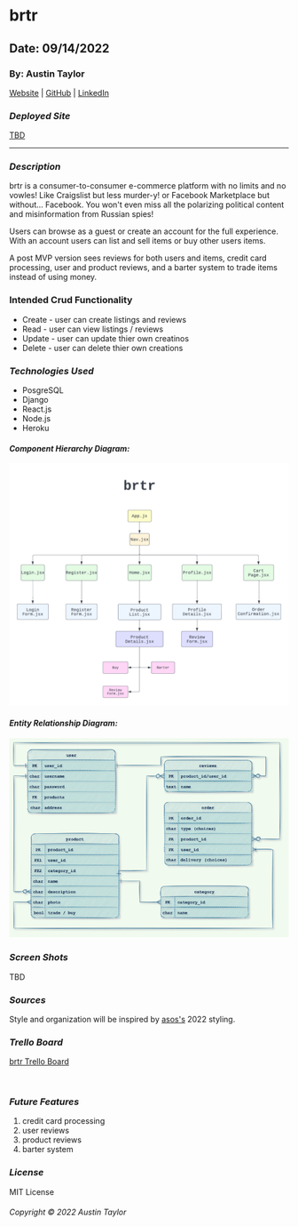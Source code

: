 # brtr

## Date: 09/14/2022

### By: Austin Taylor

[Website](https://wwww.austinrt.io) | [GitHub](https://github.com/austin-rt) | [LinkedIn](https://www.linkedin.com/in/austinrt/)


### **_Deployed Site_**

[TBD](https://google.com)


---
### **_Description_**

brtr is a consumer-to-consumer e-commerce platform with no limits and no vowles! Like Craigslist but less murder-y! or Facebook Marketplace but without... Facebook. You won't even miss all the polarizing political content and misinformation from Russian spies!

Users can browse as a guest or create an account for the full experience. With an account users can list and sell items or buy other users items.

A post MVP version sees reviews for both users and items, credit card processing, user and product reviews, and a barter system to trade items instead of using money.

### Intended Crud Functionality

- Create - user can create listings and reviews
- Read - user can view listings / reviews
- Update - user can update thier own creatinos
- Delete - user can delete thier own creations

### **_Technologies Used_**

- PosgreSQL
- Django
- React.js
- Node.js
- Heroku

#### **_Component Hierarchy Diagram:_**
![Component Hierarchy Diagram](./images/brtr-CHD.png "Component Hierarchy Diagram")

#### **_Entity Relationship Diagram:_**
![Entity Relationship Diagram](./images/brtr-ERD.png "Entity Relationship Diagram")


### **_Screen Shots_**
TBD

<!-- ##### Landing Page
![placeholder](./images/crapple-maps-landing-page.jpg "Landing Page") -->



### **_Sources_**

Style and organization will be inspired by [asos's](https://www.asos.com/) 2022 styling.

### ***Trello Board***

[brtr Trello Board](https://trello.com/b/z5jejlqh/brtr)

<br />

### ***Future Features***
1. credit card processing
2. user reviews
3. product reviews
4. barter system

### ***License***

MIT License

###### Copyright &copy; 2022 Austin Taylor